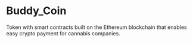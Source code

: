 # Buddy_Coin
Token with smart contracts built on the Ethereum blockchain that enables easy crypto payment for cannabis companies. 
